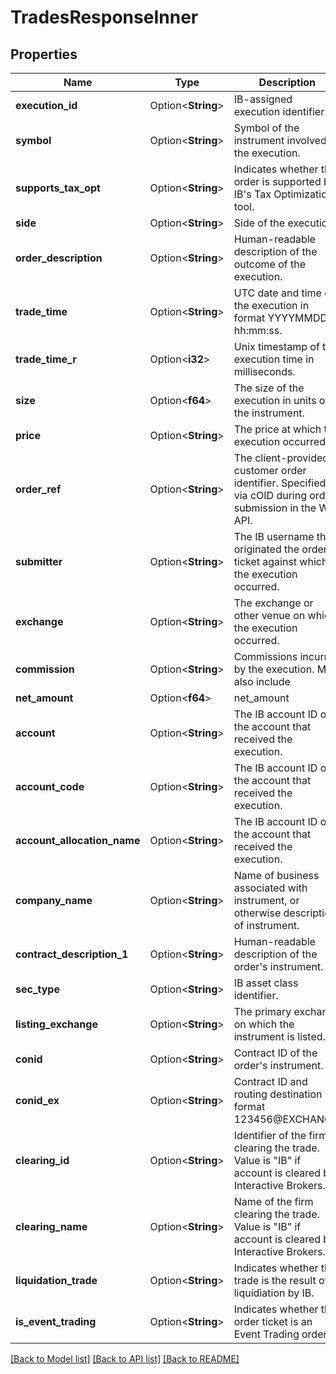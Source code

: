 # TradesResponseInner

## Properties

Name | Type | Description | Notes
------------ | ------------- | ------------- | -------------
**execution_id** | Option<**String**> | IB-assigned execution identifier. | [optional]
**symbol** | Option<**String**> | Symbol of the instrument involved in the execution. | [optional]
**supports_tax_opt** | Option<**String**> | Indicates whether the order is supported by IB's Tax Optimization tool. | [optional]
**side** | Option<**String**> | Side of the execution. | [optional]
**order_description** | Option<**String**> | Human-readable description of the outcome of the execution. | [optional]
**trade_time** | Option<**String**> | UTC date and time of the execution in format YYYYMMDD-hh:mm:ss. | [optional]
**trade_time_r** | Option<**i32**> | Unix timestamp of the execution time in milliseconds. | [optional]
**size** | Option<**f64**> | The size of the execution in units of the instrument. | [optional]
**price** | Option<**String**> | The price at which the execution occurred. | [optional]
**order_ref** | Option<**String**> | The client-provided customer order identifier. Specified via cOID during order submission in the Web API. | [optional]
**submitter** | Option<**String**> | The IB username that originated the order ticket against which the execution occurred. | [optional]
**exchange** | Option<**String**> | The exchange or other venue on which the execution occurred. | [optional]
**commission** | Option<**String**> | Commissions incurred by the execution. May also include | [optional]
**net_amount** | Option<**f64**> | net_amount | [optional]
**account** | Option<**String**> | The IB account ID of the account that received the execution. | [optional]
**account_code** | Option<**String**> | The IB account ID of the account that received the execution. | [optional]
**account_allocation_name** | Option<**String**> | The IB account ID of the account that received the execution. | [optional]
**company_name** | Option<**String**> | Name of business associated with instrument, or otherwise description of instrument. | [optional]
**contract_description_1** | Option<**String**> | Human-readable description of the order's instrument. | [optional]
**sec_type** | Option<**String**> | IB asset class identifier. | [optional]
**listing_exchange** | Option<**String**> | The primary exchange on which the instrument is listed. | [optional]
**conid** | Option<**String**> | Contract ID of the order's instrument. | [optional]
**conid_ex** | Option<**String**> | Contract ID and routing destination in format 123456@EXCHANGE. | [optional]
**clearing_id** | Option<**String**> | Identifier of the firm clearing the trade. Value is \"IB\" if account is cleared by Interactive Brokers. | [optional]
**clearing_name** | Option<**String**> | Name of the firm clearing the trade. Value is \"IB\" if account is cleared by Interactive Brokers. | [optional]
**liquidation_trade** | Option<**String**> | Indicates whether the trade is the result of a liquidiation by IB. | [optional]
**is_event_trading** | Option<**String**> | Indicates whether the order ticket is an Event Trading order. | [optional]

[[Back to Model list]](../README.md#documentation-for-models) [[Back to API list]](../README.md#documentation-for-api-endpoints) [[Back to README]](../README.md)
